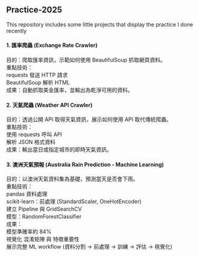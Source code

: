 ## Practice-2025  
This repository includes some little projects that display the practice I done recently  
#### 1. 匯率爬蟲 (Exchange Rate Crawler)  
目的：爬取匯率資訊，示範如何使用 BeautifulSoup 抓取網頁資料。  
重點技術：  
requests 發送 HTTP 請求  
BeautifulSoup 解析 HTML  
成果：自動抓取美金匯率，並輸出為乾淨可用的資料。  
  
#### 2. 天氣爬蟲 (Weather API Crawler)  
目的：透過公開 API 取得天氣資訊，展示如何使用 API 取代傳統爬蟲。  
重點技術：  
使用 requests 呼叫 API  
解析 JSON 格式資料  
成果：輸出當日或指定城市的即時天氣資訊。  
  
#### 3. 澳洲天氣預報 (Australia Rain Prediction - Machine Learning)  
目的：以澳洲天氣資料集為基礎，預測當天是否會下雨。  
重點技術：  
pandas 資料處理  
scikit-learn：前處理 (StandardScaler, OneHotEncoder)  
建立 Pipeline 與 GridSearchCV  
模型：RandomForestClassifier  
成果：  
模型準確率約 84%  
視覺化 混淆矩陣 與 特徵重要性  
展示完整 ML workflow (資料分割 → 前處理 → 訓練 → 評估 → 視覺化)  

